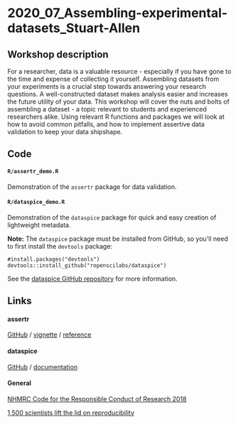 # 2020_07_Assembling-experimental-datasets_Stuart-Allen

## Workshop description

For a researcher, data is a valuable resource - especially if you have gone to the time and expense of collecting it yourself. Assembling datasets from your experiments is a crucial step towards answering your research questions. A well-constructed dataset makes analysis easier and increases the future utility of your data. This workshop will cover the nuts and bolts of assembling a dataset - a topic relevant to students and experienced researchers alike. Using relevant R functions and packages we will look at how to avoid common pitfalls, and how to implement assertive data validation to keep your data shipshape.

## Code

#### `R/assertr_demo.R`

Demonstration of the `assertr` package for data validation.

#### `R/dataspice_demo.R`

Demonstration of the `dataspice` package for quick and easy creation of lightweight metadata.

**Note:** The `dataspice` package must be installed from GitHub, so you'll need to first install the `devtools` package:

```
#install.packages("devtools")
devtools::install_github("ropenscilabs/dataspice")
```

See the [dataspice GitHub repository](https://github.com/ropenscilabs/dataspice) for more information.

## Links

#### assertr

[GitHub](https://github.com/ropensci/assertr) / [vignette](https://cran.r-project.org/web/packages/assertr/vignettes/assertr.html) / [reference](https://cran.r-project.org/web/packages/assertr/assertr.pdf)

#### dataspice

[GitHub](https://github.com/ropenscilabs/dataspice) / [documentation](https://docs.ropensci.org/dataspice/) 

#### General

[NHMRC Code for the Responsible Conduct of Research 2018](https://www.nhmrc.gov.au/about-us/publications/australian-code-responsible-conduct-research-2018)

[1,500 scientists lift the lid on reproducibility](https://www.nature.com/news/1-500-scientists-lift-the-lid-on-reproducibility-1.19970)

